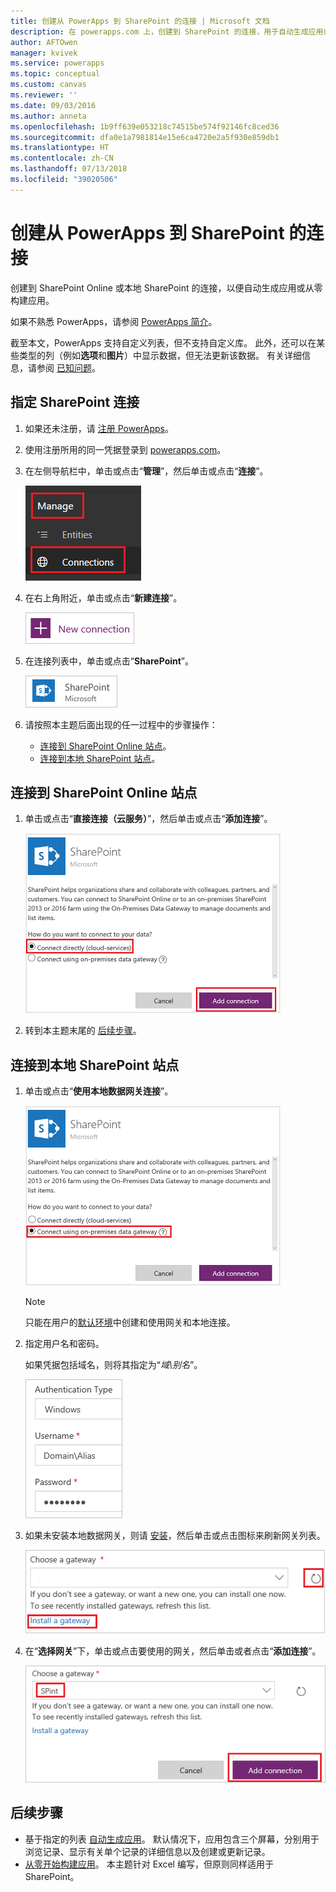 ```yaml
---
title: 创建从 PowerApps 到 SharePoint 的连接 | Microsoft 文档
description: 在 powerapps.com 上，创建到 SharePoint 的连接，用于自动生成应用或从零构建应用。
author: AFTOwen
manager: kvivek
ms.service: powerapps
ms.topic: conceptual
ms.custom: canvas
ms.reviewer: ''
ms.date: 09/03/2016
ms.author: anneta
ms.openlocfilehash: 1b9ff639e053218c74515be574f92146fc8ced36
ms.sourcegitcommit: dfa0e1a7981814e15e6ca4720e2a5f930e859db1
ms.translationtype: HT
ms.contentlocale: zh-CN
ms.lasthandoff: 07/13/2018
ms.locfileid: "39020506"
---
```

# <a name="create-a-connection-to-sharepoint-from-powerapps"></a>创建从 PowerApps 到 SharePoint 的连接
创建到 SharePoint Online 或本地 SharePoint 的连接，以便自动生成应用或从零构建应用。

如果不熟悉 PowerApps，请参阅 [PowerApps 简介](getting-started.md)。

截至本文，PowerApps 支持自定义列表，但不支持自定义库。 此外，还可以在某些类型的列（例如**选项**和**图片**）中显示数据，但无法更新该数据。 有关详细信息，请参阅 [已知问题](connections/connection-sharepoint-online.md#known-issues)。

## <a name="specify-a-sharepoint-connection"></a>指定 SharePoint 连接
1. 如果还未注册，请 [注册 PowerApps](../signup-for-powerapps.md)。

2. 使用注册所用的同一凭据登录到 [powerapps.com](https://web.powerapps.com)。

3. 在左侧导航栏中，单击或点击“**管理**”，然后单击或点击“**连接**”。

    ![“文件”菜单上的“新建”选项](./media/connect-to-sharepoint/manage-connections.png)

4. 在右上角附近，单击或点击“**新建连接**”。

    ![新建连接按钮](./media/connect-to-sharepoint/new-connection.png)

5. 在连接列表中，单击或点击“**SharePoint**”。

    ![添加 SharePoint 连接](./media/connect-to-sharepoint/add-sp-portal.png)

6. 请按照本主题后面出现的任一过程中的步骤操作：

   * [连接到 SharePoint Online 站点](connect-to-sharepoint.md#connect-to-a-sharepoint-online-site)。
   * [连接到本地 SharePoint 站点](connect-to-sharepoint.md#connect-to-an-on-premises-sharepoint-site)。

## <a name="connect-to-a-sharepoint-online-site"></a>连接到 SharePoint Online 站点
1. 单击或点击“**直接连接（云服务）**”，然后单击或点击“**添加连接**”。

    ![选择 SharePoint Online](./media/connect-to-sharepoint/choose-online.png)

2. 转到本主题末尾的 [后续步骤](connect-to-sharepoint.md#next-steps)。

## <a name="connect-to-an-on-premises-sharepoint-site"></a>连接到本地 SharePoint 站点
1. 单击或点击“**使用本地数据网关连接**”。

    ![选择本地 SharePoint](./media/connect-to-sharepoint/choose-onprem.png)

    > [!NOTE]
   > 只能在用户的[默认环境](working-with-environments.md)中创建和使用网关和本地连接。

2. 指定用户名和密码。

    如果凭据包括域名，则将其指定为“*域\别名*”。

    ![指定凭据](./media/connect-to-sharepoint/specify-credentials.png)

3. 如果未安装本地数据网关，则请 [安装](gateway-reference.md)，然后单击或点击图标来刷新网关列表。

    ![安装网关](./media/connect-to-sharepoint/install-gateway.png)

4. 在“**选择网关**”下，单击或点击要使用的网关，然后单击或者点击“**添加连接**”。

    ![选择网关](./media/connect-to-sharepoint/choose-gateway.png)

## <a name="next-steps"></a>后续步骤
* 基于指定的列表 [自动生成应用](app-from-sharepoint.md)。 默认情况下，应用包含三个屏幕，分别用于浏览记录、显示有关单个记录的详细信息以及创建或更新记录。
* [从零开始构建应用](get-started-create-from-blank.md)。 本主题针对 Excel 编写，但原则同样适用于 SharePoint。
